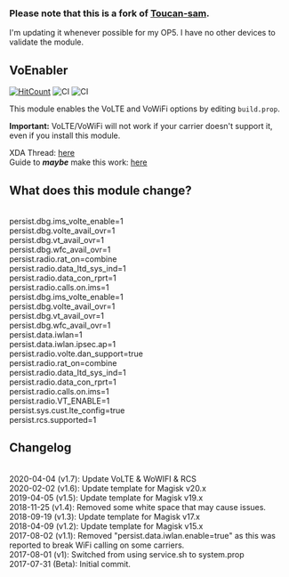 ### Please note that this is a fork of [Toucan-sam](https://github.com/Toucan-Sam/VoEnabler).

I'm updating it whenever possible for my OP5. I have no other devices to validate the module. 

## VoEnabler

[![HitCount](http://hits.dwyl.com/{edgd1er}/{voenabler}.svg)](http://hits.dwyl.com/{edgd1er}/{voenabler})
![CI](https://github.com/edgd1er/voenabler/workflows/CI/badge.svg)
![CI](https://img.shields.io/github/release/edgd1er/voenabler.svg)


This module enables the VoLTE and VoWiFi options by editing `build.prop`.

**Important:** VoLTE/VoWiFi will not work if your carrier doesn't support it, even if you install this module.

XDA Thread: [here](https://forum.xda-developers.com/apps/magisk/module-v4-volte-enabler-t3649613)
<br>Guide to **_maybe_** make this work: [here](https://forum.xda-developers.com/oneplus-5t/how-to/guide-volte-vowifi-german-carriers-t3817542)

## What does this module change?
<br>persist.dbg.ims_volte_enable=1 
<br>persist.dbg.volte_avail_ovr=1 
<br>persist.dbg.vt_avail_ovr=1
<br>persist.dbg.wfc_avail_ovr=1
<br>persist.radio.rat_on=combine
<br>persist.radio.data_ltd_sys_ind=1
<br>persist.radio.data_con_rprt=1
<br>persist.radio.calls.on.ims=1
<br>persist.dbg.ims_volte_enable=1
<br>persist.dbg.volte_avail_ovr=1
<br>persist.dbg.vt_avail_ovr=1
<br>persist.dbg.wfc_avail_ovr=1
<br>persist.data.iwlan=1
<br>persist.data.iwlan.ipsec.ap=1
<br>persist.radio.volte.dan_support=true
<br>persist.radio.rat_on=combine
<br>persist.radio.data_ltd_sys_ind=1
<br>persist.radio.data_con_rprt=1
<br>persist.radio.calls.on.ims=1
<br>persist.radio.VT_ENABLE=1
<br>persist.sys.cust.lte_config=true
<br>persist.rcs.supported=1

## Changelog
<br>2020-04-04 (v1.7): Update VoLTE & WoWIFI & RCS 
<br>2020-02-02 (v1.6): Update template for Magisk v20.x
<br>2019-04-05 (v1.5): Update template for Magisk v19.x
<br>2018-11-25 (v1.4): Removed some white space that may cause issues.
<br>2018-09-19 (v1.3): Update template for Magisk v17.x
<br>2018-04-09 (v1.2): Update template for Magisk v15.x
<br>2017-08-02 (v1.1): Removed "persist.data.iwlan.enable=true" as this was reported to break WiFi calling on some carriers.
<br>2017-08-01 (v1): Switched from using service.sh to system.prop
<br>2017-07-31 (Beta): Initial commit.
